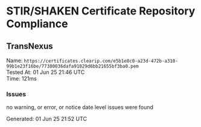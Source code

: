 # STIR/SHAKEN Certificate Repository Compliance

## TransNexus

Name: `https://certificates.clearip.com/e5b1e8c0-a23d-472b-a310-99b1e23f16be/77380036dafa91029d6bb21655bf3ba0.pem`\
Tested At: 01 Jun 25 21:46 UTC\
Time: 121ms

### Issues

no warning, or error, or notice date level issues were found

Generated: 01 Jun 25 21:52 UTC